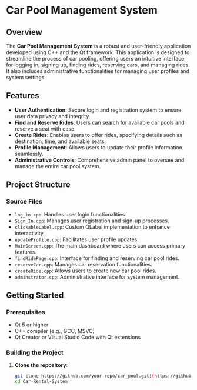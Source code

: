 # Car Pool Management System

## Overview

The **Car Pool Management System** is a robust and user-friendly application developed using C++ and the Qt framework. This application is designed to streamline the process of car pooling, offering users an intuitive interface for logging in, signing up, finding rides, reserving cars, and managing rides. It also includes administrative functionalities for managing user profiles and system settings.

## Features

- **User Authentication**: Secure login and registration system to ensure user data privacy and integrity.
- **Find and Reserve Rides**: Users can search for available car pools and reserve a seat with ease.
- **Create Rides**: Enables users to offer rides, specifying details such as destination, time, and available seats.
- **Profile Management**: Allows users to update their profile information seamlessly.
- **Administrative Controls**: Comprehensive admin panel to oversee and manage the entire car pool system.

## Project Structure

### Source Files

- `log_in.cpp`: Handles user login functionalities.
- `Sign_In.cpp`: Manages user registration and sign-up processes.
- `clickableLabel.cpp`: Custom QLabel implementation to enhance interactivity.
- `updateProfile.cpp`: Facilitates user profile updates.
- `MainScreen.cpp`: The main dashboard where users can access primary features.
- `findRidePage.cpp`: Interface for finding and reserving car pool rides.
- `reserveCar.cpp`: Manages car reservation functionalities.
- `createRide.cpp`: Allows users to create new car pool rides.
- `adminstrator.cpp`: Administrative interface for system management.


## Getting Started

### Prerequisites

- Qt 5 or higher
- C++ compiler (e.g., GCC, MSVC)
- Qt Creator or Visual Studio Code with Qt extensions

### Building the Project

1. **Clone the repository**:
   ```bash
   git clone https://github.com/your-repo/car_pool.git](https://github.com/chitransh7619/Car-Rental-System.git
   cd Car-Rental-System
